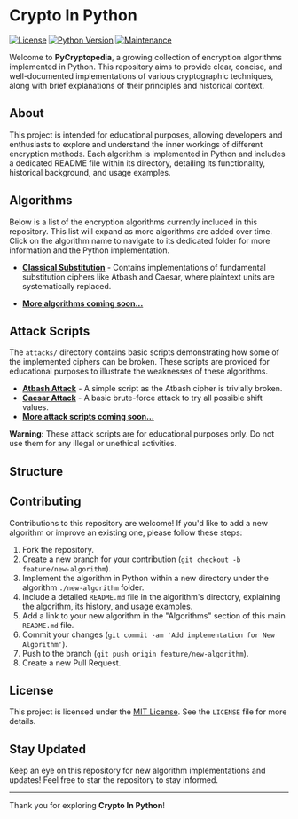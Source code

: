 # Crypto In Python
[![License](https://img.shields.io/badge/License-MIT-yellow.svg)](https://opensource.org/licenses/MIT)
[![Python Version](https://img.shields.io/badge/Python-3.12+-blue.svg)](https://www.python.org/downloads/)
[![Maintenance](https://img.shields.io/badge/Maintained%3F-yes-green.svg)](https://github.com/osmancadc/crypto-in-python/commits/main)

Welcome to **PyCryptopedia**, a growing collection of encryption algorithms implemented in Python. This repository aims to provide clear, concise, and well-documented implementations of various cryptographic techniques, along with brief explanations of their principles and historical context.

## About

This project is intended for educational purposes, allowing developers and enthusiasts to explore and understand the inner workings of different encryption methods. Each algorithm is implemented in Python and includes a dedicated README file within its directory, detailing its functionality, historical background, and usage examples.

## Algorithms

Below is a list of the encryption algorithms currently included in this repository. This list will expand as more algorithms are added over time. Click on the algorithm name to navigate to its dedicated folder for more information and the Python implementation.

* [**Classical Substitution**](classical-substitution) - Contains implementations of fundamental substitution ciphers like Atbash and Caesar, where plaintext units are systematically replaced.

* [**More algorithms coming soon...**](https://github.com/osmancadc/crypto-in-python/tree/main)


## Attack Scripts

The `attacks/` directory contains basic scripts demonstrating how some of the implemented ciphers can be broken. These scripts are provided for educational purposes to illustrate the weaknesses of these algorithms.

* [**Atbash Attack**](attacks/atbash_reverse_algorithm.py) - A simple script as the Atbash cipher is trivially broken.
* [**Caesar Attack**](attacks/caesar_brute_force.py) - A basic brute-force attack to try all possible shift values.
* [**More attack scripts coming soon...**](https://github.com/osmancadc/crypto-in-python/tree/main/attacks)

**Warning:** These attack scripts are for educational purposes only. Do not use them for any illegal or unethical activities.

## Structure


## Contributing

Contributions to this repository are welcome! If you'd like to add a new algorithm or improve an existing one, please follow these steps:

1.  Fork the repository.
2.  Create a new branch for your contribution (`git checkout -b feature/new-algorithm`).
3.  Implement the algorithm in Python within a new directory under the algorithm `./new-algorithm` folder.
4.  Include a detailed `README.md` file in the algorithm's directory, explaining the algorithm, its history, and usage examples.
5.  Add a link to your new algorithm in the "Algorithms" section of this main `README.md` file.
6.  Commit your changes (`git commit -am 'Add implementation for New Algorithm'`).
7.  Push to the branch (`git push origin feature/new-algorithm`).
8.  Create a new Pull Request.

## License

This project is licensed under the [MIT License](LICENSE). See the `LICENSE` file for more details.

## Stay Updated

Keep an eye on this repository for new algorithm implementations and updates! Feel free to star the repository to stay informed.

---

Thank you for exploring **Crypto In Python**!